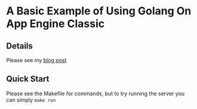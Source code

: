 # A Basic Example of Using Golang On App Engine Classic

## Details

Please see my [blog post](https://www.grumpygopher.net/sys/simple-app-engine-golang-local-dev/)

## Quick Start
Please see the Makefile for commands, but to try running the server you can simply
`make run`


